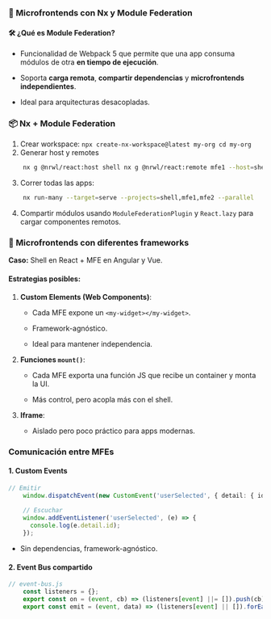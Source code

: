 
### 🧩 Microfrontends con Nx y Module Federation

#### 🛠️ ¿Qué es Module Federation?

- Funcionalidad de Webpack 5 que permite que una app consuma módulos de otra **en tiempo de ejecución**.
    
- Soporta **carga remota**, **compartir dependencias** y **microfrontends independientes**.
    
- Ideal para arquitecturas desacopladas.
  
  

### 📦 Nx + Module Federation

1. Crear workspace:
    `npx create-nx-workspace@latest my-org cd my-org`
2. Generar host y remotes
```bash
    nx g @nrwl/react:host shell nx g @nrwl/react:remote mfe1 --host=shell nx g @nrwl/react:remote mfe2 --host=shell
```
    
3. Correr todas las apps:
```bash
	nx run-many --target=serve --projects=shell,mfe1,mfe2 --parallel
```
    
4. Compartir módulos usando `ModuleFederationPlugin` y `React.lazy` para cargar componentes remotos.

### 🧪 Microfrontends con diferentes frameworks

**Caso:** Shell en React + MFE en Angular y Vue.

#### Estrategias posibles:

1. **Custom Elements (Web Components)**:
    
    - Cada MFE expone un `<my-widget></my-widget>`.
        
    - Framework-agnóstico.
        
    - Ideal para mantener independencia.
        
2. **Funciones `mount()`**:
    
    - Cada MFE exporta una función JS que recibe un container y monta la UI.
        
    - Más control, pero acopla más con el shell.
        
3. **Iframe**:
    
    - Aislado pero poco práctico para apps modernas.
      

### Comunicación entre MFEs

#### 1. **Custom Events**
```ts 
// Emitir
	window.dispatchEvent(new CustomEvent('userSelected', { detail: { id: 123 } }));
	
	// Escuchar
	window.addEventListener('userSelected', (e) => {
	  console.log(e.detail.id);
	});
```

* Sin dependencias, framework-agnóstico.

#### 2. **Event Bus compartido**
```ts 
// event-bus.js
	const listeners = {};
	export const on = (event, cb) => (listeners[event] ||= []).push(cb);
	export const emit = (event, data) => (listeners[event] || []).forEach(cb => cb(data));

```